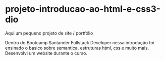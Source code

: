 # projeto-introducao-ao-html-e-css3-dio
Aqui um pequeno projeto de site / portfólio

Dentro do Bootcamp Santander Fullstack Developer
nessa introdução foi ensinado o basico sobre semantica, estruturas html, css e muito mais.
Desenvolvi um website durante o curso.
